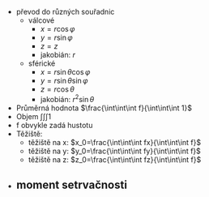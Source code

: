 - převod do různých souřadnic 
	- válcové 
		- $x=r\cos\varphi$
		- $y=r\sin\varphi$
		- $z=z$
		- jakobián: $r$
	- sférické
		- $x=r\sin\theta\cos\varphi$
		- $y=r\sin\theta\sin\varphi$
		- $z=r\cos\theta$
		- jakobián: $r^2\sin\theta$
- Průměrná hodnota $\frac{\int\int\int f}{\int\int\int 1}$
- Objem ${\int\int\int 1}$
- f obvykle zadá hustotu
- Těžiště:
	- těžiště na x: $x_0=\frac{\int\int\int fx}{\int\int\int f}$
	- těžiště na y: $y_0=\frac{\int\int\int fy}{\int\int\int f}$
	- těžiště na z: $z_0=\frac{\int\int\int fz}{\int\int\int f}$
- moment setrvačnosti
	- 

